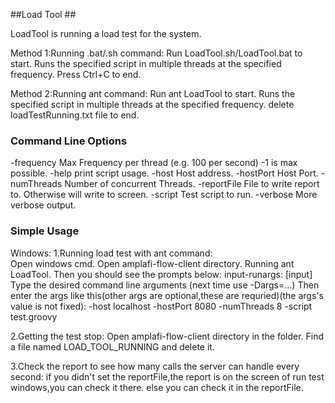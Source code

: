 ##Load Tool ##

LoadTool is running a load test for the system.

Method 1:Running .bat/.sh command:
	Run LoadTool.sh/LoadTool.bat to start.
	Runs the specified script in multiple threads at the specified frequency. Press Ctrl+C to end.

Method 2:Running ant command:
	Run ant LoadTool to start.
	Runs the specified script in multiple threads at the specified frequency. delete loadTestRunning.txt file to end.


### Command Line Options ###
  -frequency <arg>    Max Frequency per thread (e.g. 100 per second) -1 is max possible.
  -help               print script usage.
  -host <arg>         Host address.
  -hostPort <arg>     Host Port.
  -numThreads <arg>   Number of concurrent Threads.
  -reportFile <arg>   File to write report to. Otherwise will write to screen.
  -script <arg>       Test script to run.
  -verbose            More verbose output.   


### Simple Usage ###
Windows:
1.Running load test with ant command:                            
	Open windows cmd.
	Open amplafi-flow-client directory.
	Running ant LoadTool.
	Then you should see the prompts below:
		input-runargs:
   	 	[input] Type the desired command line arguments (next time use -Dargs=...)
	Then enter the args like this(other args are optional,these are requried)(the args's value is not fixed):
	   -host localhost -hostPort 8080 -numThreads 8 -script test.groovy 

2.Getting the test stop:
	Open amplafi-flow-client directory in the folder.
	Find a file named LOAD_TOOL_RUNNING and delete it.

3.Check the report to see how many calls the server can handle every second:
	if you didn't set the reportFile,the report is on the screen of run test windows,you can check it there.
	else you can check it in the reportFile.
